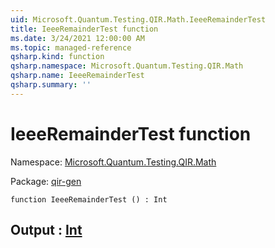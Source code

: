```yaml
---
uid: Microsoft.Quantum.Testing.QIR.Math.IeeeRemainderTest
title: IeeeRemainderTest function
ms.date: 3/24/2021 12:00:00 AM
ms.topic: managed-reference
qsharp.kind: function
qsharp.namespace: Microsoft.Quantum.Testing.QIR.Math
qsharp.name: IeeeRemainderTest
qsharp.summary: ''
---
```


# IeeeRemainderTest function

Namespace: [Microsoft.Quantum.Testing.QIR.Math](xref:Microsoft.Quantum.Testing.QIR.Math)

Package: [qir-gen](https://nuget.org/packages/qir-gen)




```qsharp
function IeeeRemainderTest () : Int
```


## Output : [Int](xref:microsoft.quantum.lang-ref.int)

